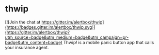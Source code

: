 # thwip

[![Join the chat at https://gitter.im/alertbox/thwip](https://badges.gitter.im/alertbox/thwip.svg)](https://gitter.im/alertbox/thwip?utm_source=badge&utm_medium=badge&utm_campaign=pr-badge&utm_content=badge)
Thwip! is a mobile panic button app that calls your insurance agent.
